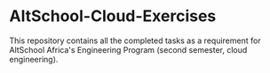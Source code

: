 # AltSchool-Cloud-Exercises  
This repository contains all the completed tasks as a requirement for AltSchool Africa's Engineering Program (second semester, cloud engineering).
